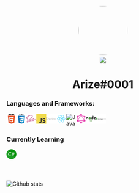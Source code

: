 <p align="center">
    <img style="border-radius: 100px" width="128" height="128" src="https://cdn.discordapp.com/avatars/526362551366320166/a_15643cbc442c6583799223fc075266c4.gif?size=128">
    <br />
    <img align="center" width="26px" src="https://discord.com/assets/45cd06af582dcd3c6b79370b4e3630de.svg" />
</p>
<h1 align="center">Arize#0001</h1>

### Languages and Frameworks:

<p>
<img align="left" alt="HTML5" width="26px" src="https://raw.githubusercontent.com/github/explore/80688e429a7d4ef2fca1e82350fe8e3517d3494d/topics/html/html.png" />
<img align="left" alt="CSS3" width="26px" src="https://raw.githubusercontent.com/github/explore/80688e429a7d4ef2fca1e82350fe8e3517d3494d/topics/css/css.png" />
<img align="left" alt="Sass" width="26px" src="https://raw.githubusercontent.com/github/explore/80688e429a7d4ef2fca1e82350fe8e3517d3494d/topics/sass/sass.png" />
<img align="left" alt="JavaScript" width="26px" src="https://raw.githubusercontent.com/github/explore/80688e429a7d4ef2fca1e82350fe8e3517d3494d/topics/javascript/javascript.png" />
<img align="left" alt="Express.js" width="26px" src="https://github.com/github/explore/blob/master/topics/express/express.png?raw=true" />
<img align="left" alt="React" width="26px" src="https://raw.githubusercontent.com/github/explore/80688e429a7d4ef2fca1e82350fe8e3517d3494d/topics/react/react.png" />
<img align="left" alt="Java" width="26px" src="https://icon-library.com/images/java-icon-images/java-icon-images-6.jpg" />

<img align="left" alt="GraphQL" width="26px" src="https://raw.githubusercontent.com/github/explore/80688e429a7d4ef2fca1e82350fe8e3517d3494d/topics/graphql/graphql.png" />
<img align="left" alt="Node.js" width="26px" src="https://raw.githubusercontent.com/devicons/devicon/master/icons/nodejs/nodejs-original-wordmark.svg" />
<img align="left" alt="MongoDB" width="26px" src="https://raw.githubusercontent.com/github/explore/80688e429a7d4ef2fca1e82350fe8e3517d3494d/topics/mongodb/mongodb.png" />
</p>

<br/>
<br/>

### Currently Learning

<p>
<img align="left" alt="cSharp" width="26px" src="https://raw.githubusercontent.com/github/explore/master/topics/csharp/csharp.png" />
</p>

<br />
<br />
<br />
<br />

![Github stats](https://github-readme-stats.vercel.app/api?username=arizes&count_private=true&show_icons=true&include_all_commits=true)
